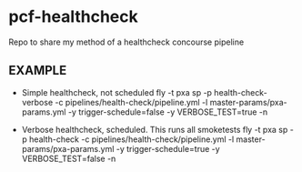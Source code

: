 # pcf-healthcheck
Repo to share my method of a healthcheck concourse pipeline

## EXAMPLE
- Simple healthcheck, not scheduled
fly -t pxa sp -p health-check-verbose -c pipelines/health-check/pipeline.yml -l master-params/pxa-params.yml -y trigger-schedule=false -y VERBOSE_TEST=true -n

- Verbose healthcheck, scheduled.  This runs all smoketests
fly -t pxa sp -p health-check -c pipelines/health-check/pipeline.yml -l master-params/pxa-params.yml -y trigger-schedule=true -y VERBOSE_TEST=false -n